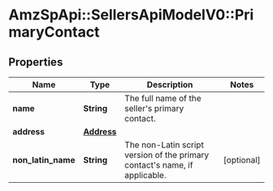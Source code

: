 # AmzSpApi::SellersApiModelV0::PrimaryContact

## Properties
Name | Type | Description | Notes
------------ | ------------- | ------------- | -------------
**name** | **String** | The full name of the seller&#x27;s primary contact. | 
**address** | [**Address**](Address.md) |  | 
**non_latin_name** | **String** | The non-Latin script version of the primary contact&#x27;s name, if applicable. | [optional] 

